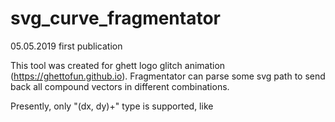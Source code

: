 # svg_curve_fragmentator

05.05.2019 first publication

  This tool was created for ghett logo glitch animation (https://ghettofun.github.io). Fragmentator can parse some svg path to send back all compound vectors in different combinations.

  Presently, only "(dx, dy)+" type is supported, like <path d='m 0,0 l 100,100'/>
